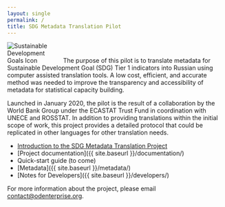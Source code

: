 ```yaml
---
layout: single
permalink: /
title: SDG Metadata Translation Pilot
---
```

<img alt="Sustainable Development Goals Icon" src="{{ site.baseurl }}/assets/img/sdg-icon.png" class="align-left" style="max-width:25%" />
The purpose of this pilot is to translate metadata for Sustainable Development Goal (SDG) Tier 1 indicators into Russian using computer assisted translation tools. A low cost, efficient, and accurate method was needed to improve the transparency and accessibility of metadata for statistical capacity building.

Launched in January 2020, the pilot is the result of a collaboration by the World Bank Group under the ECASTAT Trust Fund in coordination with UNECE and ROSSTAT. In addition to providing translations within the initial scope of work, this project provides a detailed protocol that could be replicated in other languages for other translation needs.

* [Introduction to the SDG Metadata Translation Project](https://docs.google.com/presentation/d/1v3tKfPeldopX8uD3d97RC7HyK0RSJF3QQdHQLTKjUjo)
* [Project documentation]({{ site.baseurl }}/documentation/)
* Quick-start guide (to come)
* [Metadata]({{ site.baseurl }}/metadata/)
* [Notes for Developers]({{ site.baseurl }}/developers/)

For more information about the project, please email contact@odenterprise.org.
